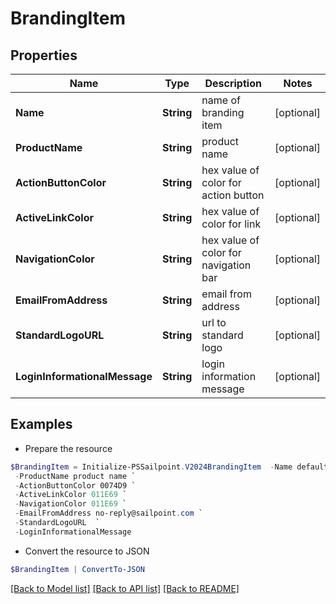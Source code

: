 # BrandingItem
## Properties

Name | Type | Description | Notes
------------ | ------------- | ------------- | -------------
**Name** | **String** | name of branding item | [optional] 
**ProductName** | **String** | product name | [optional] 
**ActionButtonColor** | **String** | hex value of color for action button | [optional] 
**ActiveLinkColor** | **String** | hex value of color for link | [optional] 
**NavigationColor** | **String** | hex value of color for navigation bar | [optional] 
**EmailFromAddress** | **String** | email from address | [optional] 
**StandardLogoURL** | **String** | url to standard logo | [optional] 
**LoginInformationalMessage** | **String** | login information message | [optional] 

## Examples

- Prepare the resource
```powershell
$BrandingItem = Initialize-PSSailpoint.V2024BrandingItem  -Name default `
 -ProductName product name `
 -ActionButtonColor 0074D9 `
 -ActiveLinkColor 011E69 `
 -NavigationColor 011E69 `
 -EmailFromAddress no-reply@sailpoint.com `
 -StandardLogoURL  `
 -LoginInformationalMessage 
```

- Convert the resource to JSON
```powershell
$BrandingItem | ConvertTo-JSON
```

[[Back to Model list]](../README.md#documentation-for-models) [[Back to API list]](../README.md#documentation-for-api-endpoints) [[Back to README]](../README.md)

